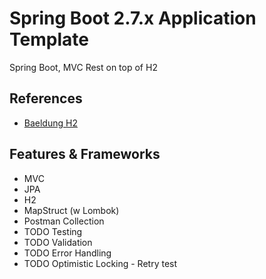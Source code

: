 # Spring Boot 2.7.x Application Template

Spring Boot, MVC Rest on top of H2

## References
- [Baeldung H2](https://www.baeldung.com/spring-boot-h2-database)

## Features & Frameworks
- MVC
- JPA
- H2
- MapStruct (w Lombok)
- Postman Collection
- TODO Testing 
- TODO Validation
- TODO Error Handling
- TODO Optimistic Locking - Retry test
